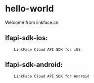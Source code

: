 # hello-world
Welcome from linkface.cn 


## lfapi-sdk-ios: 

		LinkFace Cloud API SDK for iOS 
		
## lfapi-sdk-android: 
		
		LinkFace Cloud API SDK for Android